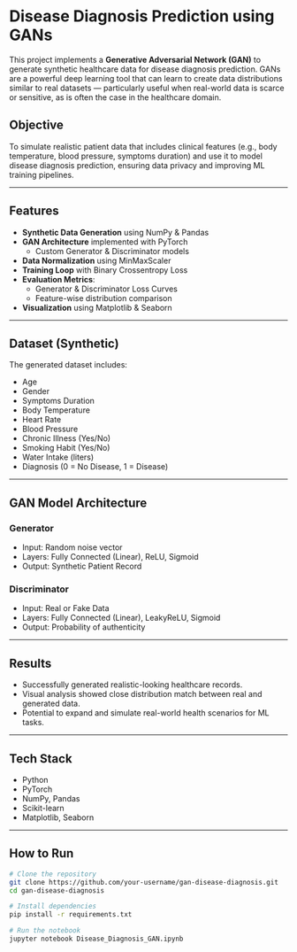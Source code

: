 # Disease Diagnosis Prediction using GANs

This project implements a **Generative Adversarial Network (GAN)** to generate synthetic healthcare data for disease diagnosis prediction. GANs are a powerful deep learning tool that can learn to create data distributions similar to real datasets — particularly useful when real-world data is scarce or sensitive, as is often the case in the healthcare domain.

## Objective

To simulate realistic patient data that includes clinical features (e.g., body temperature, blood pressure, symptoms duration) and use it to model disease diagnosis prediction, ensuring data privacy and improving ML training pipelines.

---

## Features

- **Synthetic Data Generation** using NumPy & Pandas
- **GAN Architecture** implemented with PyTorch
  - Custom Generator & Discriminator models
- **Data Normalization** using MinMaxScaler
- **Training Loop** with Binary Crossentropy Loss
- **Evaluation Metrics**:
  - Generator & Discriminator Loss Curves
  - Feature-wise distribution comparison
- **Visualization** using Matplotlib & Seaborn

---

## Dataset (Synthetic)

The generated dataset includes:
- Age  
- Gender  
- Symptoms Duration  
- Body Temperature  
- Heart Rate  
- Blood Pressure  
- Chronic Illness (Yes/No)  
- Smoking Habit (Yes/No)  
- Water Intake (liters)  
- Diagnosis (0 = No Disease, 1 = Disease)

---

## GAN Model Architecture

### Generator
- Input: Random noise vector
- Layers: Fully Connected (Linear), ReLU, Sigmoid
- Output: Synthetic Patient Record

### Discriminator
- Input: Real or Fake Data
- Layers: Fully Connected (Linear), LeakyReLU, Sigmoid
- Output: Probability of authenticity

---

## Results

- Successfully generated realistic-looking healthcare records.
- Visual analysis showed close distribution match between real and generated data.
- Potential to expand and simulate real-world health scenarios for ML tasks.

---

## Tech Stack

- Python  
- PyTorch  
- NumPy, Pandas  
- Scikit-learn  
- Matplotlib, Seaborn  

---

## How to Run

```bash
# Clone the repository
git clone https://github.com/your-username/gan-disease-diagnosis.git
cd gan-disease-diagnosis

# Install dependencies
pip install -r requirements.txt

# Run the notebook
jupyter notebook Disease_Diagnosis_GAN.ipynb
